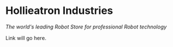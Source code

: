 # Hollieatron Industries

_The world's leading Robot Store for professional Robot technology_

Link will go here.
